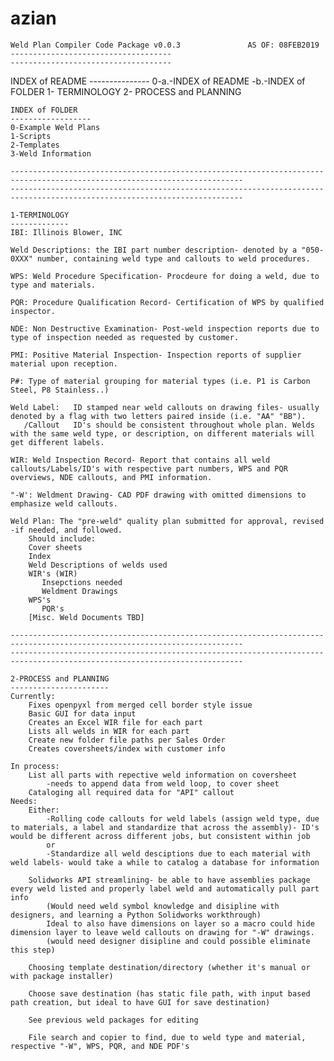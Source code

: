 # azian    
    Weld Plan Compiler Code Package v0.0.3               AS OF: 08FEB2019
    ------------------------------------
    ------------------------------------
   INDEX of README
    ---------------
    0-a.-INDEX of README
     -b.-INDEX of FOLDER
    1-   TERMINOLOGY
    2-   PROCESS and PLANNING
    
    
    INDEX of FOLDER
    ------------------
    0-Example Weld Plans
    1-Scripts
    2-Templates
    3-Weld Information
    
    --------------------------------------------------------------------------------------------------------------------------
    --------------------------------------------------------------------------------------------------------------------------
    
    1-TERMINOLOGY
    -------------
    IBI: Illinois Blower, INC
    
    Weld Descriptions: the IBI part number description- denoted by a "050-0XXX" number, containing weld type and callouts to weld procedures.
    
    WPS: Weld Procedure Specification- Procdeure for doing a weld, due to type and materials.
    
    PQR: Procedure Qualification Record- Certification of WPS by qualified inspector.
    
    NDE: Non Destructive Examination- Post-weld inspection reports due to type of inspection needed as requested by customer.
    
    PMI: Positive Material Inspection- Inspection reports of supplier material upon reception.
    
    P#: Type of material grouping for material types (i.e. P1 is Carbon Steel, P8 Stainless..)
    
    Weld Label:   ID stamped near weld callouts on drawing files- usually denoted by a flag with two letters paired inside (i.e. "AA" "BB"). 
       /Callout   ID's should be consistent throughout whole plan. Welds with the same weld type, or description, on different materials will get different labels.
    
    WIR: Weld Inspection Record- Report that contains all weld callouts/Labels/ID's with respective part numbers, WPS and PQR overviews, NDE callouts, and PMI information.
    
    "-W': Weldment Drawing- CAD PDF drawing with omitted dimensions to emphasize weld callouts.
    
    Weld Plan: The "pre-weld" quality plan submitted for approval, revised -if needed, and followed.
    	Should include:
    	Cover sheets
    	Index
    	Weld Descriptions of welds used
    	WIR's (WIR)
    	   Insepctions needed
    	   Weldment Drawings	
    	WPS's
    	   PQR's
    	[Misc. Weld Documents TBD]
    	
    --------------------------------------------------------------------------------------------------------------------------
    --------------------------------------------------------------------------------------------------------------------------
    
    2-PROCESS and PLANNING
    ----------------------
    Currently:
    	Fixes openpyxl from merged cell border style issue
    	Basic GUI for data input
    	Creates an Excel WIR file for each part
    	Lists all welds in WIR for each part
    	Create new folder file paths per Sales Order
    	Creates coversheets/index with customer info
    
    In process:
    	List all parts with repective weld information on coversheet
    		-needs to append data from weld loop, to cover sheet
    	Cataloging all required data for "API" callout
    Needs:
    	Either:
    		-Rolling code callouts for weld labels (assign weld type, due to materials, a label and standardize that across the assembly)- ID's would be different across different jobs, but consistent within job
    		or
    		-Standardize all weld desciptions due to each material with weld labels- would take a while to catalog a database for information
    
    	Solidworks API streamlining- be able to have assemblies package every weld listed and properly label weld and automatically pull part info
    		(Would need weld symbol knowledge and disipline with designers, and learning a Python Solidworks workthrough)
    		Ideal to also have dimensions on layer so a macro could hide dimension layer to leave weld callouts on drawing for "-W" drawings.
    		(would need designer disipline and could possible eliminate this step)
    
    	Choosing template destination/directory (whether it's manual or with package installer)
    
    	Choose save destination (has static file path, with input based path creation, but ideal to have GUI for save destination)
    
    	See previous weld packages for editing
    	
    	File search and copier to find, due to weld type and material, respective "-W", WPS, PQR, and NDE PDF's
